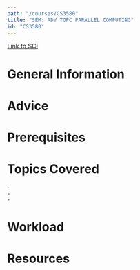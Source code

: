 ```yaml
---
path: "/courses/CS3580"
title: "SEM: ADV TOPC PARALLEL COMPUTING"
id: "CS3580"
---
```


[Link to SCI]("http://courses.sci.pitt.edu/courses/courses/view/CS-3580")

# General Information

# Advice

# Prerequisites

<!-- PREREQ_REPLACEMENT (Do not remove) -->

<!-- END PREREQ_REPLACEMENT (Do not remove) -->

# Topics Covered

    -
    -
    -

# Workload

<!-- TESTIMONIALS
# Testimonials
This gets replaced with Gatsby, its
data comes from Google Sheets for easier
editing!
-->

# Resources
